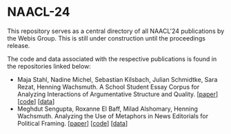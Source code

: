 # NAACL-24

This repository serves as a central directory of all NAACL'24 publications by the Webis Group. This is still under construction until the proceedings release.

The code and data associated with the respective publications is found in the repositories linked below:

* Maja Stahl, Nadine Michel, Sebastian Kilsbach, Julian Schmidtke, Sara Rezat, Henning Wachsmuth. A School Student Essay Corpus for Analyzing Interactions of Argumentative Structure and Quality. [[paper](#)] [[code](https://github.com/webis-de/naacl24-school-student-essay-corpus)] [[data](https://github.com/webis-de/naacl24-school-student-essay-corpus)]
* Meghdut Sengupta, Roxanne El Baff, Milad Alshomary, Henning Wachsmuth. Analyzing the Use of Metaphors in News Editorials for Political Framing. [[paper](#)] [[code](https://git.webis.de/sengupmt/metaphors-in-news-editorials/-/tree/main)] [[data](https://zenodo.org/records/10848014)] 
